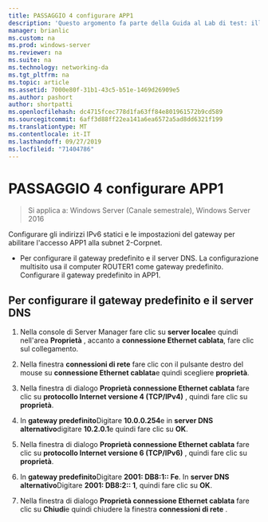 ```yaml
---
title: PASSAGGIO 4 configurare APP1
description: 'Questo argomento fa parte della Guida al Lab di test: illustra una distribuzione multisito di DirectAccess per Windows Server 2016'
manager: brianlic
ms.custom: na
ms.prod: windows-server
ms.reviewer: na
ms.suite: na
ms.technology: networking-da
ms.tgt_pltfrm: na
ms.topic: article
ms.assetid: 7000e80f-31b1-43c5-b51e-1469d26909e5
ms.author: pashort
author: shortpatti
ms.openlocfilehash: dc4715fcec778d1fa63ff84e801961572b9cd589
ms.sourcegitcommit: 6aff3d88ff22ea141a6ea6572a5ad8dd6321f199
ms.translationtype: MT
ms.contentlocale: it-IT
ms.lasthandoff: 09/27/2019
ms.locfileid: "71404786"
---
```

# <a name="step-4-configure-app1"></a>PASSAGGIO 4 configurare APP1

>Si applica a: Windows Server (Canale semestrale), Windows Server 2016

Configurare gli indirizzi IPv6 statici e le impostazioni del gateway per abilitare l'accesso APP1 alla subnet 2-Corpnet.  
  
- Per configurare il gateway predefinito e il server DNS. La configurazione multisito usa il computer ROUTER1 come gateway predefinito. Configurare il gateway predefinito in APP1.  
  
## <a name="to-configure-the-default-gateway-and-dns-server"></a>Per configurare il gateway predefinito e il server DNS  
  
1.  Nella console di Server Manager fare clic su **server locale**e quindi nell'area **Proprietà** , accanto a **connessione Ethernet cablata**, fare clic sul collegamento.  
  
2.  Nella finestra **connessioni di rete** fare clic con il pulsante destro del mouse su **connessione Ethernet cablata**e quindi scegliere **proprietà**.  
  
3.  Nella finestra di dialogo **Proprietà connessione Ethernet cablata** fare clic su **protocollo Internet versione 4 (TCP/IPv4)** , quindi fare clic su **proprietà**.  
  
4.  In **gateway predefinito**Digitare **10.0.0.254**e in **server DNS alternativo**digitare **10.2.0.1**e quindi fare clic su **OK**.  
  
5.  Nella finestra di dialogo **Proprietà connessione Ethernet cablata** fare clic su **protocollo Internet versione 6 (TCP/IPv6)** , quindi fare clic su **proprietà**.  
  
6.  In **gateway predefinito**Digitare **2001: DB8:1:: Fe**. In **server DNS alternativo**Digitare **2001: DB8:2:: 1**, quindi fare clic su **OK**.  
  
7.  Nella finestra di dialogo **Proprietà connessione Ethernet cablata** fare clic su **Chiudi**e quindi chiudere la finestra **connessioni di rete** .  
  


